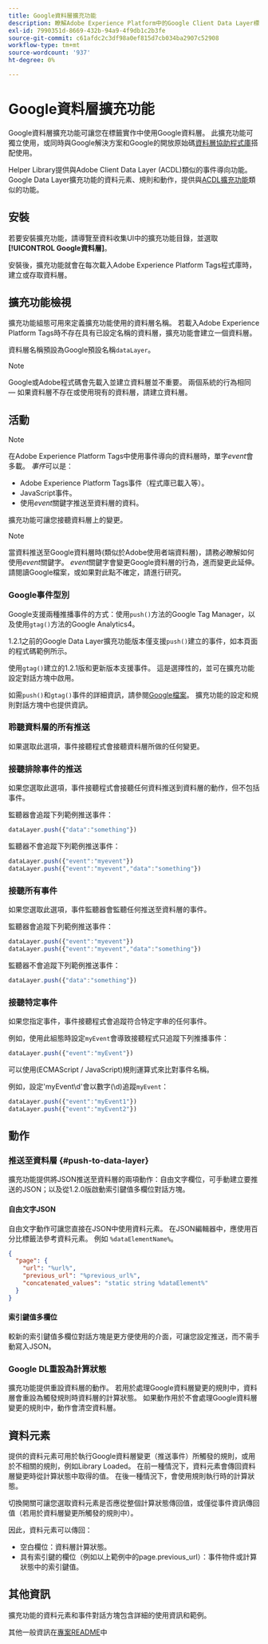 ```yaml
---
title: Google資料層擴充功能
description: 瞭解Adobe Experience Platform中的Google Client Data Layer標籤擴充功能。
exl-id: 7990351d-8669-432b-94a9-4f9db1c2b3fe
source-git-commit: c61afdc2c3df98a0ef815d7cb034ba2907c52908
workflow-type: tm+mt
source-wordcount: '937'
ht-degree: 0%

---
```


# Google資料層擴充功能

Google資料層擴充功能可讓您在標籤實作中使用Google資料層。 此擴充功能可獨立使用，或同時與Google解決方案和Google的開放原始碼[資料層協助程式庫](https://github.com/google/data-layer-helper)搭配使用。

Helper Library提供與Adobe Client Data Layer (ACDL)類似的事件導向功能。 Google Data Layer擴充功能的資料元素、規則和動作，提供與[ACDL擴充功能](../client-data-layer/overview.md)類似的功能。

## 安裝

若要安裝擴充功能，請導覽至資料收集UI中的擴充功能目錄，並選取&#x200B;**[!UICONTROL Google資料層]**。

安裝後，擴充功能就會在每次載入Adobe Experience Platform Tags程式庫時，建立或存取資料層。

## 擴充功能檢視

擴充功能組態可用來定義擴充功能使用的資料層名稱。 若載入Adobe Experience Platform Tags時不存在具有已設定名稱的資料層，擴充功能會建立一個資料層。

資料層名稱預設為Google預設名稱`dataLayer`。

>[!NOTE]
>
>Google或Adobe程式碼會先載入並建立資料層並不重要。 兩個系統的行為相同 — 如果資料層不存在或使用現有的資料層，請建立資料層。

## 活動

>[!NOTE]
>
>在Adobe Experience Platform Tags中使用事件導向的資料層時，單字&#x200B;_event_&#x200B;會多載。 _事件_&#x200B;可以是：
> - Adobe Experience Platform Tags事件（程式庫已載入等）。
> - JavaScript事件。
> - 使用&#x200B;_event_&#x200B;關鍵字推送至資料層的資料。

擴充功能可讓您接聽資料層上的變更。

>[!NOTE]
>
>當資料推送至Google資料層時(類似於Adobe使用者端資料層)，請務必瞭解如何使用&#x200B;_event_&#x200B;關鍵字。 _event_&#x200B;關鍵字會變更Google資料層的行為，進而變更此延伸。\
> 請閱讀Google檔案，或如果對此點不確定，請進行研究。

### Google事件型別

Google支援兩種推播事件的方式：使用`push()`方法的Google Tag Manager，以及使用`gtag()`方法的Google Analytics4。

1.2.1之前的Google Data Layer擴充功能版本僅支援`push()`建立的事件，如本頁面的程式碼範例所示。

使用`gtag()`建立的1.2.1版和更新版本支援事件。  這是選擇性的，並可在擴充功能設定對話方塊中啟用。

如需`push()`和`gtag()`事件的詳細資訊，請參閱[Google檔案](https://developers.google.com/analytics/devguides/collection/ga4/reference/events?client_type=gtag)。  擴充功能的設定和規則對話方塊中也提供資訊。

### 聆聽資料層的所有推送

如果選取此選項，事件接聽程式會接聽資料層所做的任何變更。

### 接聽排除事件的推送

如果您選取此選項，事件接聽程式會接聽任何資料推送到資料層的動作，但不包括事件。

監聽器會追蹤下列範例推送事件：

```js
dataLayer.push({"data":"something"})
```

監聽器不會追蹤下列範例推送事件：

```js
dataLayer.push({"event":"myevent"})
dataLayer.push({"event":"myevent","data":"something"})
```

### 接聽所有事件

如果您選取此選項，事件監聽器會監聽任何推送至資料層的事件。

監聽器會追蹤下列範例推送事件：

```js
dataLayer.push({"event":"myevent"})
dataLayer.push({"event":"myevent","data":"something"})
```

監聽器不會追蹤下列範例推送事件：

```js
dataLayer.push({"data":"something"})
```

### 接聽特定事件

如果您指定事件，事件接聽程式會追蹤符合特定字串的任何事件。

例如，使用此組態時設定`myEvent`會導致接聽程式只追蹤下列推播事件：

```js
dataLayer.push({"event":"myEvent"})
```

可以使用(ECMAScript / JavaScript)規則運算式來比對事件名稱。

例如，設定&#39;myEvent\d&#39;會以數字(\d)追蹤`myEvent`：

```js
dataLayer.push({"event":"myEvent1"})
dataLayer.push({"event":"myEvent2"})
```

## 動作

### 推送至資料層 {#push-to-data-layer}

擴充功能提供將JSON推送至資料層的兩項動作：自由文字欄位，可手動建立要推送的JSON；以及從1.2.0版啟動索引鍵值多欄位對話方塊。

#### 自由文字JSON

自由文字動作可讓您直接在JSON中使用資料元素。 在JSON編輯器中，應使用百分比標籤法參考資料元素。 例如 `%dataElementName%`。

```json
{
  "page": {
    "url": "%url%",
    "previous_url": "%previous_url%",
    "concatenated_values": "static string %dataElement%"
  }
}
```

#### 索引鍵值多欄位

較新的索引鍵值多欄位對話方塊是更方便使用的介面，可讓您設定推送，而不需手動寫入JSON。

### Google DL重設為計算狀態

擴充功能提供重設資料層的動作。 若用於處理Google資料層變更的規則中，資料層會重設為觸發規則時資料層的計算狀態。 如果動作用於不會處理Google資料層變更的規則中，動作會清空資料層。

## 資料元素

提供的資料元素可用於執行Google資料層變更（推送事件）所觸發的規則，或用於不相關的規則，例如Library Loaded。 在前一種情況下，資料元素會傳回資料層變更時從計算狀態中取得的值。 在後一種情況下，會使用規則執行時的計算狀態。

切換開關可讓您選取資料元素是否應從整個計算狀態傳回值，或僅從事件資訊傳回值（若用於資料層變更所觸發的規則中）。

因此，資料元素可以傳回：

- 空白欄位：資料層計算狀態。
- 具有索引鍵的欄位（例如以上範例中的page.previous_url）：事件物件或計算狀態中的索引鍵值。

## 其他資訊

擴充功能的資料元素和事件對話方塊包含詳細的使用資訊和範例。

其他一般資訊在[專案README](https://github.com/adobe/reactor-extension-googledatalayer/blob/main/README.md)中
